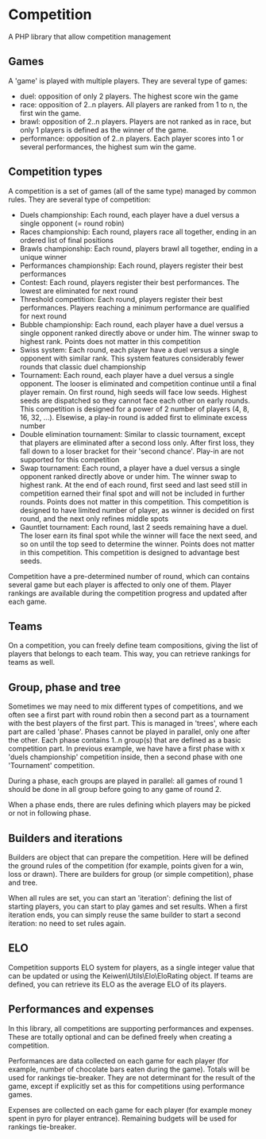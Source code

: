 # Competition
A PHP library that allow competition management

## Games
A 'game' is played with multiple players. They are several type of games:
* duel: opposition of only 2 players. The highest score win the game
* race: opposition of 2..n players. All players are ranked from 1 to n, the first win the game.
* brawl: opposition of 2..n players. Players are not ranked as in race, but only 1 players is defined as the winner of the game.
* performance: opposition of 2..n players. Each player scores into 1 or several performances, the highest sum win the game.

## Competition types
A competition is a set of games (all of the same type) managed by common rules.
They are several type of competition:
* Duels championship: Each round, each player have a duel versus a single opponent (= round robin)
* Races championship: Each round, players race all together, ending in an ordered list of final positions
* Brawls championship: Each round, players brawl all together, ending in a unique winner
* Performances championship: Each round, players register their best performances
* Contest: Each round, players register their best performances. The lowest are eliminated for next round
* Threshold competition: Each round, players register their best performances. Players reaching a minimum performance are qualified for next round
* Bubble championship: Each round, each player have a duel versus a single opponent ranked directly above or under him. The winner swap to highest rank. Points does not matter in this competition
* Swiss system: Each round, each player have a duel versus a single opponent with similar rank. This system features considerably fewer rounds that classic duel championship
* Tournament: Each round, each player have a duel versus a single opponent. The looser is eliminated and competition continue until a final player remain. On first round, high seeds will face low seeds. Highest seeds are dispatched so they cannot face each other on early rounds. This competition is designed for a power of 2 number of players (4, 8, 16, 32, ...). Elsewise, a play-in round is added first to eliminate excess number
* Double elimination tournament: Similar to classic tournament, except that players are eliminated after a second loss only. After first loss, they fall down to a loser bracket for their 'second chance'. Play-in are not supported for this competition
* Swap tournament: Each round, a player have a duel versus a single opponent ranked directly above or under him. The winner swap to highest rank. At the end of each round, first seed and last seed still in competition earned their final spot and will not be included in further rounds. Points does not matter in this competition. This competition is designed to have limited number of player, as winner is decided on first round, and the next only refines middle spots
* Gauntlet tournament: Each round, last 2 seeds remaining have a duel. The loser earn its final spot while the winner will face the next seed, and so on until the top seed to determine the winner. Points does not matter in this competition. This competition is designed to advantage best seeds.

Competition have a pre-determined number of round, which can contains several game but each player is affected to only one of them. 
Player rankings are available during the competition progress and updated after each game.

## Teams
On a competition, you can freely define team compositions, giving the list of players that belongs to each team.
This way, you can retrieve rankings for teams as well.

## Group, phase and tree
Sometimes we may need to mix different types of competitions,
and we often see a first part with round robin then a second part as a tournament with the best players of the first part.
This is managed in 'trees', where each part are called 'phase'.
Phases cannot be played in parallel, only one after the other.
Each phase contains 1..n group(s) that are defined as a basic competition part.
In previous example, we have have a first phase with x 'duels championship' competition inside,
then a second phase with one 'Tournament' competition.

During a phase, each groups are played in parallel: all games of round 1 should be done in all group before going to any game of round 2.

When a phase ends, there are rules defining which players may be picked or not in following phase.

## Builders and iterations
Builders are object that can prepare the competition.
Here will be defined the ground rules of the competition
(for example, points given for a win, loss or drawn).
There are builders for group (or simple competition), phase and tree.

When all rules are set, you can start an 'iteration':
defining the list of starting players, you can start to play games and set results.
When a first iteration ends, you can simply reuse the same builder to start a second iteration:
no need to set rules again.

## ELO
Competition supports ELO system for players, as a single integer value that can be updated or using the Keiwen\Utils\Elo\EloRating object.
If teams are defined, you can retrieve its ELO as the average ELO of its players.

## Performances and expenses
In this library, all competitions are supporting performances and expenses.
These are totally optional and can be defined freely when creating a competition.

Performances are data collected on each game for each player (for example, number of chocolate bars eaten during the game).
Totals will be used for rankings tie-breaker.
They are not determinant for the result of the game, except if explicitly set as this for competitions using performance games.

Expenses are collected on each game for each player (for example money spent in pyro for player entrance).
Remaining budgets will be used for rankings tie-breaker.

